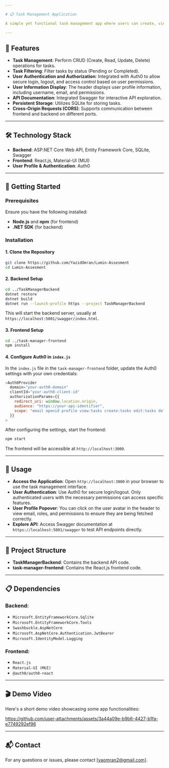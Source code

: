 ```yaml
---

# 📋 Task Management Application

A simple yet functional task management app where users can create, view, edit, and delete tasks. Built with an ASP.NET Core Web API backend and a React.js frontend using Material-UI (MUI), and uses Auth0 authentication for secure access control.

---
```


## 🌟 Features

- **Task Management**: Perform CRUD (Create, Read, Update, Delete) operations for tasks.
- **Task Filtering**: Filter tasks by status (Pending or Completed).
- **User Authentication and Authorization**: Integrated with Auth0 to allow secure login, logout, and access control based on user permissions.
- **User Information Display**: The header displays user profile information, including username, email, and permissions.
- **API Documentation**: Integrated Swagger for interactive API exploration.
- **Persistent Storage**: Utilizes SQLite for storing tasks.
- **Cross-Origin Requests (CORS)**: Supports communication between frontend and backend on different ports.

---

## 🛠️ Technology Stack

- **Backend**: ASP.NET Core Web API, Entity Framework Core, SQLite, Swagger
- **Frontend**: React.js, Material-UI (MUI)
- **User Profile & Authentication**: Auth0

---

## 🚀 Getting Started

### Prerequisites

Ensure you have the following installed:

- **Node.js** and **npm** (for frontend)
- **.NET SDK** (for backend)

### Installation

#### 1. Clone the Repository

```bash
git clone https://github.com/YazidOmran/Lumin-Assesment
cd Lumin-Assesment
```

#### 2. Backend Setup

```bash
cd ../TaskManagerBackend
dotnet restore
dotnet build
dotnet run --launch-profile https --project TaskManagerBackend
```

This will start the backend server, usually at `https://localhost:5001/swagger/index.html`.

#### 3. Frontend Setup

```bash
cd ../task-manager-frontend
npm install
```

#### 4. Configure Auth0 in `index.js`

In the `index.js` file in the `task-manager-frontend` folder, update the Auth0 settings with your own credentials:

```javascript
<Auth0Provider
  domain="your-auth0-domain"
  clientId="your-auth0-client-id"
  authorizationParams={{
    redirect_uri: window.location.origin,
    audience: "https://your-api-identifier",
    scope: "email openid profile view:tasks create:tasks edit:tasks delete:tasks"
  }}
>
```

After configuring the settings, start the frontend:

```bash
npm start
```

The frontend will be accessible at `http://localhost:3000`.

---

## 📖 Usage

- **Access the Application**: Open `http://localhost:3000` in your browser to use the task management interface.
- **User Authentication**: Use Auth0 for secure login/logout. Only authenticated users with the necessary permissions can access specific features.
- **User Profile Popover**: You can click on the user avatar in the header to view email, roles, and permissions to ensure they are being fetched correctly.
- **Explore API**: Access Swagger documentation at `https://localhost:5001/swagger` to test API endpoints directly.

---

## 📂 Project Structure

- **TaskManagerBackend**: Contains the backend API code.
- **task-manager-frontend**: Contains the React.js frontend code.

---

## 📋 Dependencies

### Backend:
- `Microsoft.EntityFrameworkCore.Sqlite`
- `Microsoft.EntityFrameworkCore.Tools`
- `Swashbuckle.AspNetCore`
- `Microsoft.AspNetCore.Authentication.JwtBearer` 
- `Microsoft.IdentityModel.Logging` 

### Frontend:
- `React.js`
- `Material-UI (MUI)`
- `@auth0/auth0-react` 

---

## 🎬 Demo Video
Here's a short demo video showcasing some app functionalities:

https://github.com/user-attachments/assets/3a44a09e-b9b6-4427-b1fa-e7749292ef96

---

## 📬 Contact

For any questions or issues, please contact [yaomran2@gmail.com].

